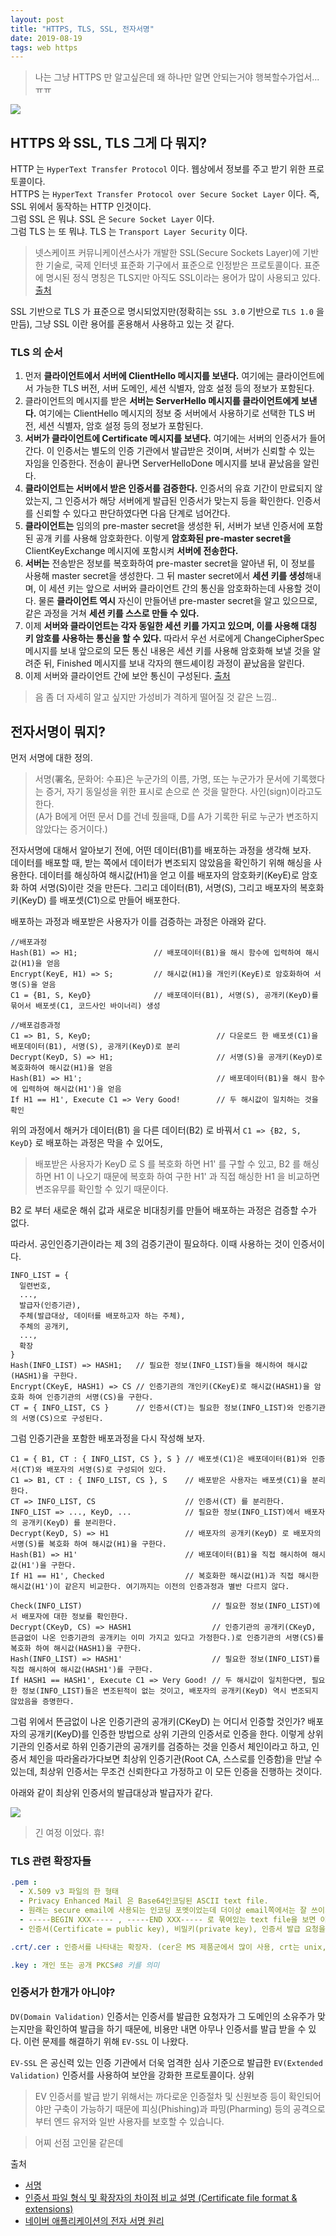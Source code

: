 ```yaml
---
layout: post
title: "HTTPS, TLS, SSL, 전자서명"
date: 2019-08-19
tags: web https
---
```


> 나는 그냥 HTTPS 만 알고싶은데 왜 하나만 알면 안되는거야 행복할수가업서...ㅠㅠ

<img src="#" post-image-name="2019-08-19-https-ssl-tls.jpg" />

## HTTPS 와 SSL, TLS 그게 다 뭐지?


HTTP 는 `HyperText Transfer Protocol` 이다.  웹상에서 정보를 주고 받기 위한 프로토콜이다.  
HTTPS 는 `HyperText Transfer Protocol over Secure Socket Layer` 이다. 즉, SSL 위에서 동작하는 HTTP 인것이다.  
그럼 SSL 은 뭐냐. SSL 은 `Secure Socket Layer` 이다.  
그럼 TLS 는 또 뭐냐. TLS 는 `Transport Layer Security` 이다.

> 넷스케이프 커뮤니케이션스사가 개발한 SSL(Secure Sockets Layer)에 기반한 기술로, 국제 인터넷 표준화 기구에서 표준으로 인정받은 프로토콜이다. 표준에 명시된 정식 명칭은 TLS지만 아직도 SSL이라는 용어가 많이 사용되고 있다. [출처](https://namu.wiki/w/TLS)

SSL 기반으로 TLS 가 표준으로 명시되었지만(정확히는 `SSL 3.0` 기반으로 `TLS 1.0` 을 만듬), 그냥 SSL 이란 용어를 혼용해서 사용하고 있는 것 같다.

### TLS 의 순서
1. 먼저 **클라이언트에서 서버에 ClientHello 메시지를 보낸다.** 여기에는 클라이언트에서 가능한 TLS 버전, 서버 도메인, 세션 식별자, 암호 설정 등의 정보가 포함된다.
2. 클라이언트의 메시지를 받은 **서버는 ServerHello 메시지를 클라이언트에게 보낸다.** 여기에는 ClientHello 메시지의 정보 중 서버에서 사용하기로 선택한 TLS 버전, 세션 식별자, 암호 설정 등의 정보가 포함된다.
3. **서버가 클라이언트에 Certificate 메시지를 보낸다.** 여기에는 서버의 인증서가 들어간다. 이 인증서는 별도의 인증 기관에서 발급받은 것이며, 서버가 신뢰할 수 있는 자임을 인증한다. 전송이 끝나면 ServerHelloDone 메시지를 보내 끝났음을 알린다.
4. **클라이언트는 서버에서 받은 인증서를 검증한다.** 인증서의 유효 기간이 만료되지 않았는지, 그 인증서가 해당 서버에게 발급된 인증서가 맞는지 등을 확인한다. 인증서를 신뢰할 수 있다고 판단하였다면 다음 단계로 넘어간다.
5. **클라이언트는** 임의의 pre-master secret을 생성한 뒤, 서버가 보낸 인증서에 포함된 공개 키를 사용해 암호화한다. 이렇게 **암호화된 pre-master secret을** ClientKeyExchange 메시지에 포함시켜 **서버에 전송한다.**
6. **서버는** 전송받은 정보를 복호화하여 pre-master secret을 알아낸 뒤, 이 정보를 사용해 master secret을 생성한다. 그 뒤 master secret에서 **세션 키를 생성**해내며, 이 세션 키는 앞으로 서버와 클라이언트 간의 통신을 암호화하는데 사용할 것이다. 물론 **클라이언트 역시** 자신이 만들어낸 pre-master secret을 알고 있으므로, 같은 과정을 거쳐 **세션 키를 스스로 만들 수 있다.**
7. 이제 **서버와 클라이언트는 각자 동일한 세션 키를 가지고 있으며, 이를 사용해 대칭 키 암호를 사용하는 통신을 할 수 있다.** 따라서 우선 서로에게 ChangeCipherSpec 메시지를 보내 앞으로의 모든 통신 내용은 세션 키를 사용해 암호화해 보낼 것을 알려준 뒤, Finished 메시지를 보내 각자의 핸드셰이킹 과정이 끝났음을 알린다.
8. 이제 서버와 클라이언트 간에 보안 통신이 구성된다. [출처](https://namu.wiki/w/TLS)

> 음 좀 더 자세히 알고 싶지만 가성비가 격하게 떨어질 것 같은 느낌..

## 전자서명이 뭐지?

먼저 서명에 대한 정의.
> 서명(署名, 문화어: 수표)은 누군가의 이름, 가명, 또는 누군가가 문서에 기록했다는 증거, 자기 동일성을 위한 표시로 손으로 쓴 것을 말한다. 사인(sign)이라고도 한다.  
(A가 B에게 어떤 문서 D를 건네 줬을때, D를 A가 기록한 뒤로 누군가 변조하지 않았다는 증거이다.)

전자서명에 대해서 알아보기 전에, 어떤 데이터(B1)를 배포하는 과정을 생각해 보자.  
데이터를 배포할 때, 받는 쪽에서 데이터가 변조되지 않았음을 확인하기 위해 해싱을 사용한다.
데이터를 해싱하여 해시값(H1)을 얻고 이를 배포자의 암호화키(KeyE)로 암호화 하여 서명(S)이란 것을 만든다.
그리고 데이터(B1), 서명(S), 그리고 배포자의 복호화키(KeyD) 를 배포셋(C1)으로 만들어 배포한다.

배포하는 과정과 배포받은 사용자가 이를 검증하는 과정은 아래와 같다.

```
//배포과정
Hash(B1) => H1;                 // 배포데이터(B1)을 해시 함수에 입력하여 해시값(H1)을 얻음  
Encrypt(KeyE, H1) => S;         // 해시값(H1)을 개인키(KeyE)로 암호화하여 서명(S)을 얻음  
C1 = {B1, S, KeyD}              // 배포데이터(B1), 서명(S), 공개키(KeyD)를 묶어서 배포셋(C1, 코드사인 바이너리) 생성

//배포검증과정
C1 => B1, S, KeyD;                            // 다운로드 한 배포셋(C1)을 배포데이터(B1), 서명(S), 공개키(KeyD)로 분리  
Decrypt(KeyD, S) => H1;                       // 서명(S)을 공개키(KeyD)로 복호화하여 해시값(H1)을 얻음  
Hash(B1) => H1';                              // 배포데이터(B1)을 해시 함수에 입력하여 해시값(H1')을 얻음  
If H1 == H1', Execute C1 => Very Good!        // 두 해시값이 일치하는 것을 확인
```

위의 과정에서 해커가 데이터(B1) 을 다른 데이터(B2) 로 바꿔서 `C1 => {B2, S, KeyD}` 로 배포하는 과정은 막을 수 있어도,
> 배포받은 사용자가 KeyD 로 S 를 복호화 하면 H1' 를 구할 수 있고, B2 를 해싱하면 H1 이 나오기 때문에 복호화 하여 구한 H1' 과 직접 해싱한 H1 을 비교하면 변조유무를 확인할 수 있기 때문이다.

B2 로 부터 새로운 해쉬 값과 새로운 비대칭키를 만들어 배포하는 과정은 검증할 수가 없다.

따라서. 공인인증기관이라는 제 3의 검증기관이 필요하다. 이때 사용하는 것이 인증서이다.

```
INFO_LIST = {
  일련번호,
  ...,
  발급자(인증기관),
  주체(발급대상, 데이터를 배포하고자 하는 주체),
  주체의 공개키,
  ...,
  확장
}
Hash(INFO_LIST) => HASH1;   // 필요한 정보(INFO_LIST)들을 해시하여 해시값(HASH1)을 구한다.
Encrypt(CKeyE, HASH1) => CS // 인증기관의 개인키(CKeyE)로 해시값(HASH1)을 암호화 하여 인증기관의 서명(CS)을 구한다.
CT = { INFO_LIST, CS }      // 인증서(CT)는 필요한 정보(INFO_LIST)와 인증기관의 서명(CS)으로 구성된다.
```

그럼 인증기관을 포함한 배포과정을 다시 작성해 보자.

```
C1 = { B1, CT : { INFO_LIST, CS }, S } // 배포셋(C1)은 배포데이터(B1)와 인증서(CT)와 배포자의 서명(S)로 구성되어 있다.
C1 => B1, CT : { INFO_LIST, CS }, S    // 배포받은 사용자는 배포셋(C1)을 분리한다.
CT => INFO_LIST, CS                    // 인증서(CT) 를 분리한다.
INFO_LIST => ..., KeyD, ...            // 필요한 정보(INFO_LIST)에서 배포자의 공개키(KeyD) 를 분리한다.
Decrypt(KeyD, S) => H1                 // 배포자의 공개키(KeyD) 로 배포자의 서명(S)를 복호화 하여 해시값(H1)을 구한다.
Hash(B1) => H1'                        // 배포데이터(B1)을 직접 해시하여 해시값(H1')을 구한다.
If H1 == H1', Checked                  // 복호화한 해시값(H1)과 직접 해시한 해시값(H1')이 같은지 비교한다. 여기까지는 이전의 인증과정과 별반 다르지 않다.

Check(INFO_LIST)                             // 필요한 정보(INFO_LIST)에서 배포자에 대한 정보를 확인한다.
Decrypt(CKeyD, CS) => HASH1                  // 인증기관의 공개키(CKeyD, 뜬금없이 나온 인증기관의 공개키는 이미 가지고 있다고 가정한다.)로 인증기관의 서명(CS)를 복호화 하여 해시값(HASH1)을 구한다.
Hash(INFO_LIST) => HASH1'                    // 필요한 정보(INFO_LIST)를 직접 해시하여 해시값(HASH1')를 구한다.
If HASH1 == HASH1', Execute C1 => Very Good! // 두 해시값이 일치한다면, 필요한 정보(INFO_LIST)들은 변조된적이 없는 것이고, 배포자의 공개키(KeyD) 역시 변조되지 않았음을 증명한다.
```

그럼 위에서 뜬금없이 나온 인증기관의 공개키(CKeyD) 는 어디서 인증할 것인가? 배포자의 공개키(KeyD)를 인증한 방법으로 상위 기관의 인증서로 인증을 한다. 이렇게 상위 기관의 인증서로 하위 인증기관의 공개키를 검증하는 것을 인증서 체인이라고 하고, 인증서 체인을 따라올라가다보면 최상위 인증기관(Root CA, 스스로를 인증함)을 만날 수 있는데, 최상위 인증서는 무조건 신뢰한다고 가정하고 이 모든 인증을 진행하는 것이다.

아래와 같이 최상위 인증서의 발급대상과 발급자가 같다.

<img src="#" post-image-name="2019-08-19-https-ssl-tls-01.PNG" />

> 긴 여정 이었다. 휴!

### TLS 관련 확장자들
``` yaml
.pem :
  - X.509 v3 파일의 한 형태
  - Privacy Enhanced Mail 은 Base64인코딩된 ASCII text file.
  - 원래는 secure email에 사용되는 인코딩 포멧이었는데 더이상 email쪽에서는 잘 쓰이지 않고 인증서 또는 키값을 저장하는데 많이 사용.
  - -----BEGIN XXX----- , -----END XXX----- 로 묶여있는 text file을 보면 이 형식으로 인코딩. (담고있는 내용에 따라 XXX 위치에 CERTIFICATE, RSA PRIVATE KEY 등을 사용)
  - 인증서(Certificate = public key), 비밀키(private key), 인증서 발급 요청을 위해 생성하는 CSR (certificate signing request) 등을 저장하는데 사용.

.crt/.cer : 인증서를 나타내는 확장자. (cer은 MS 제품군에서 많이 사용, crt는 unix, linux 계열에서 많이 사용.)

.key : 개인 또는 공개 PKCS#8 키를 의미
```

### 인증서가 한개가 아니야?

`DV(Domain Validation)` 인증서는 인증서를 발급한 요청자가 그 도메인의 소유주가 맞는지만을 확인하여 발급을 하기 때문에, 비용만 내면 아무나 인증서를 발급 받을 수 있다. 이런 문제를 해결하기 위해 `EV-SSL` 이 나왔다.

`EV-SSL` 은 공신력 있는 인증 기관에서 더욱 엄격한 심사 기준으로 발급한 `EV(Extended Validation)` 인증서를 사용하여 보안을 강화한 프로토콜이다. 상위
> EV 인증서를 발급 받기 위해서는 까다로운 인증절차 및 신원보증 등이 확인되어야만 구축이 가능하기 때문에 피싱(Phishing)과 파밍(Pharming) 등의 공격으로부터 엔드 유저와 일반 사용자를 보호할 수 있습니다.

> 어찌 선점 고인물 같은데

출처
- [서명](https://ko.wikipedia.org/wiki/%EC%84%9C%EB%AA%85)
- [인증서 파일 형식 및 확장자의 차이점 비교 설명 (Certificate file format & extensions)](https://www.letmecompile.com/certificate-file-format-extensions-comparison/)
- [네이버 애플리케이션의 전자 서명 원리](https://d2.naver.com/helloworld/744920)
